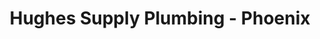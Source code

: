 ---
title: "Hughes Supply Plumbing - Phoenix"
url: /phoenix/hughes-supply-plumbing-phoenix/
shop: wholesale
---